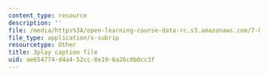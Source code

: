 ```yaml
---
content_type: resource
description: ''
file: /media/https%3A/open-learning-course-data-rc.s3.amazonaws.com/7-012-introduction-to-biology-fall-2004/ae654774d4a452cc8e196a26c8b0cc3f_UT6h56ii9s4.vtt
file_type: application/x-subrip
resourcetype: Other
title: 3play caption file
uid: ae654774-d4a4-52cc-8e19-6a26c8b0cc3f
---
```


